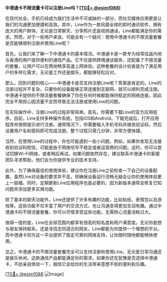 **中港通卡不限流量卡可以注册Line吗？[[TG💪+ @esim1088](https://t.me/s/esim1088)]**

在现代社会，手机已经成为我们生活中不可或缺的一部分，而社交媒体应用更是让我们的沟通更加便捷和高效。其中，Line作为一款风靡全球的即时通讯软件，拥有庞大的用户群体。无论是日常聊天、分享照片还是视频通话，Line都能满足你的需求。然而，对于一些用户来说，可能会有一个疑问：使用中港通卡的不限流量套餐是否能够顺利注册并使用Line呢？

首先，让我们来了解一下中港通卡的基本情况。中港通卡是一款专为经常往返内地与香港的用户提供便利的通信产品。它不仅提供跨境通话服务，还配备了不限流量的套餐，让用户可以在两地畅享高速上网体验。这种套餐的设计初衷是为了满足用户的多样化需求，无论是工作还是娱乐，都能够轻松应对。

那么，回到问题的核心——中港通卡是否支持注册Line呢？答案是肯定的。Line的注册过程并不复杂，只要你的设备能够正常连接到互联网，就可以顺利完成注册。中港通卡提供的不限流量套餐确保了你在任何时候都能保持稳定的网络连接，因此完全不用担心因流量不足而导致无法注册或使用Line的问题。

在实际操作中，注册Line的过程非常简单。首先，你需要下载Line的官方应用程序。目前，Line支持多种操作系统，包括iOS和Android。下载完成后，打开应用程序并按照提示进行注册。通常情况下，你需要输入手机号码并接收验证码，然后设置用户名和密码即可完成注册。整个过程只需几分钟，非常方便快捷。

当然，在使用Line的过程中，你也可能遇到一些小问题。例如，如果你发现无法接收到验证码短信，可能是由于网络信号不稳定或者运营商的问题。这时，你可以尝试切换Wi-Fi网络，或者稍后再试。如果问题依然存在，建议联系中港通卡的客服团队寻求帮助，他们会为你提供专业的技术支持。

此外，为了确保最佳的使用体验，建议你在注册Line之前检查一下自己的设备配置。虽然Line对设备的要求并不高，但确保设备运行流畅无疑会让你的使用体验更上一层楼。同时，定期更新Line应用程序也是必要的，因为新版本通常会修复已知问题并添加更多实用功能。

除了基本的聊天功能外，Line还提供了许多有趣的功能，比如贴纸、表情包以及游戏等。这些功能不仅丰富了用户的交流方式，也让沟通变得更加生动有趣。通过中港通卡的不限流量套餐，你可以尽情享受这些功能，无需担心流量消耗过大。

值得一提的是，Line在全球范围内都享有很高的知名度和用户满意度。无论你是想与朋友保持联系，还是寻找志同道合的网友，Line都能为你提供一个理想的平台。而中港通卡则为这一平台提供了稳定可靠的网络支持，让你随时随地都能畅快使用。

总之，中港通卡的不限流量套餐完全可以支持注册和使用Line。无论是日常沟通还是娱乐休闲，这款通信产品都能满足你的需求。如果你还在犹豫是否选择中港通卡，不妨亲自体验一下，相信它会给你的生活带来意想不到的便利和乐趣。

[[TG💪+ @esim1088](https://t.me/s/esim1088) ![Image](https://i.postimg.cc/4NQfJmqS/Snipaste-2025-05-13-00-14-12.png)]
